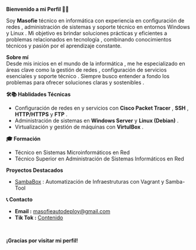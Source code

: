 **Bienvenido a mi Perfil 👋🏻** <br>

Soy **Masofie** técnico en informática con experiencia en configuración de redes , administración 
de sistemas y soporte técnico en entornos Windows y Linux . Mi objetivo es brindar soluciones prácticas 
y eficientes a problemas relacionados en tecnología , combinando conocimientos técnicos y pasión por el aprendizaje
constante.

**Sobre mí** <br>
Desde mis inicios en el mundo de la informática , me he especializado en áreas clave como la gestión de redes , 
configuración de servicios esenciales y soporte técnico . Siempre busco entender a fondo los problemas para ofrecer 
soluciones claras y sostenibles .

**🛠️📚 Hablidades Técnicas** <br>

- Configuración de redes en y servicios con **Cisco Packet Tracer** , **SSH** , **HTTP/HTTPS** y **FTP** .
- Administración de sistemas en **Windows Server** y **Linux (Debian)** .
- Virtualización y gestión de máquinas con **VirtulBox** .

**🎓 Formación** <br>

- Técnico en Sistemas Microinformáticos en Red
- Técnico Superior en Administración de Sistemas Informáticos en Red <br>
  
**Proyectos Destacados** <br>
- [SambaBox](https://github.com/masofie/sambabox?tab=readme-ov-file) : Automatización de Infraestruturas con Vagrant y Samba-Tool

**📞 Contacto** <br>

- **Email :** masofieautodeploy@gmail.com
- **Tik Tok :** [Contenido](https://www.tiktok.com/@masofiedeploy)

<br>

**¡Gracias por visitar mi perfil!**
